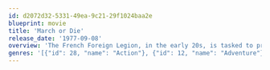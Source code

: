 ```yaml
---
id: d2072d32-5331-49ea-9c21-29f1024baa2e
blueprint: movie
title: 'March or Die'
release_date: '1977-09-08'
overview: 'The French Foreign Legion, in the early 20s, is tasked to protect a group of Archaeologists in the middle east. After scenes depicting the hardship of day-to-day Foreign Legion life, and the ragtag collection of people who join, the local Arabs take offence at the Archaeologists and declare Jihad. A large battle takes place, with the inevitable last stand.'
genres: '[{"id": 28, "name": "Action"}, {"id": 12, "name": "Adventure"}, {"id": 18, "name": "Drama"}, {"id": 10752, "name": "War"}]'
---
```

